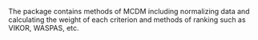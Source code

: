 The package contains methods of MCDM including normalizing data and calculating the weight of each criterion and methods of ranking such as VIKOR, WASPAS, etc.
